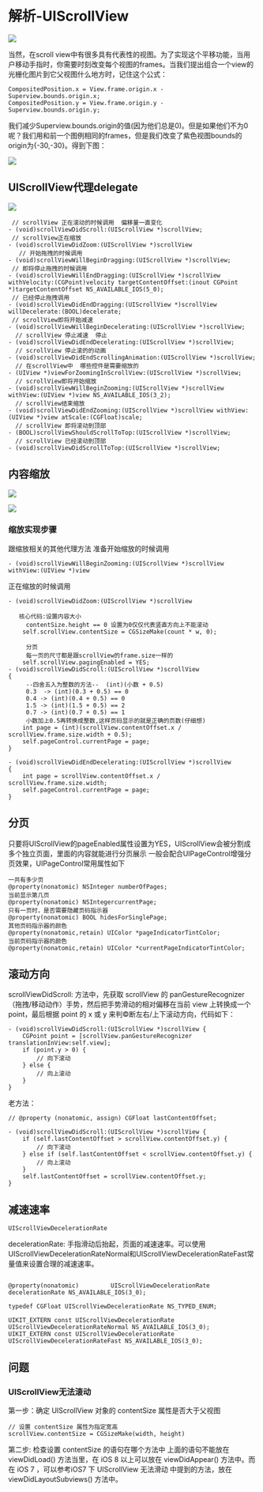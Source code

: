 # 解析-UIScrollView

![](https://pic-mike.oss-cn-hongkong.aliyuncs.com/Blog/20190201204029.png)

当然，在scroll view中有很多具有代表性的视图。为了实现这个平移功能，当用户移动手指时，你需要时刻改变每个视图的frames。当我们提出组合一个view的光栅化图片到它父视图什么地方时，记住这个公式：

```objc
CompositedPosition.x = View.frame.origin.x - Superview.bounds.origin.x;
CompositedPosition.y = View.frame.origin.y - Superview.bounds.origin.y; 
```

我们减少Superview.bounds.origin的值(因为他们总是0)。但是如果他们不为0呢？我们用和前一个图例相同的frames，但是我们改变了紫色视图bounds的origin为{-30,-30}。得到下图：

![](https://pic-mike.oss-cn-hongkong.aliyuncs.com/Blog/20190201204111.png)


## UIScrollView代理delegate

![](https://pic-mike.oss-cn-hongkong.aliyuncs.com/Blog/20190202113101.png)


```objc
 // scrollView 正在滚动的时候调用  偏移量一直变化
- (void)scrollViewDidScroll:(UIScrollView *)scrollView;
 // scrollView正在缩放
- (void)scrollViewDidZoom:(UIScrollView *)scrollView
   // 开始拖拽的时候调用
- (void)scrollViewWillBeginDragging:(UIScrollView *)scrollView;
 // 即将停止拖拽的时候调用
- (void)scrollViewWillEndDragging:(UIScrollView *)scrollView withVelocity:(CGPoint)velocity targetContentOffset:(inout CGPoint *)targetContentOffset NS_AVAILABLE_IOS(5_0);
 // 已经停止拖拽调用
- (void)scrollViewDidEndDragging:(UIScrollView *)scrollView willDecelerate:(BOOL)decelerate;
 // scrollView即将开始减速
- (void)scrollViewWillBeginDecelerating:(UIScrollView *)scrollView;
  // scrollView 停止减速  停止
- (void)scrollViewDidEndDecelerating:(UIScrollView *)scrollView;
  // scrollView 停止滚的的动画
- (void)scrollViewDidEndScrollingAnimation:(UIScrollView *)scrollView;
  // 在scrollView中  哪些控件是需要缩放的
- (UIView *)viewForZoomingInScrollView:(UIScrollView *)scrollView;
  // scrollView即将开始缩放
- (void)scrollViewWillBeginZooming:(UIScrollView *)scrollView withView:(UIView *)view NS_AVAILABLE_IOS(3_2);
  // scrollView结束缩放
- (void)scrollViewDidEndZooming:(UIScrollView *)scrollView withView:(UIView *)view atScale:(CGFloat)scale;
  // scrollView 即将滚动到顶部
- (BOOL)scrollViewShouldScrollToTop:(UIScrollView *)scrollView;
  // scrollView 已经滚动到顶部
- (void)scrollViewDidScrollToTop:(UIScrollView *)scrollView;
```


## 内容缩放

![](https://pic-mike.oss-cn-hongkong.aliyuncs.com/Blog/20190202113441.png)

![](https://pic-mike.oss-cn-hongkong.aliyuncs.com/Blog/20190202113505.png)

### 缩放实现步骤


跟缩放相关的其他代理方法
准备开始缩放的时候调用 

```objc
- (void)scrollViewWillBeginZooming:(UIScrollView *)scrollView withView:(UIView *)view
``` 
正在缩放的时候调用
```objc
- (void)scrollViewDidZoom:(UIScrollView *)scrollView
 
   核心代码:设置内容大小
     contentSize.height == 0 设置为0仅仅代表竖直方向上不能滚动
    self.scrollView.contentSize = CGSizeMake(count * w, 0);
    
     分页
     每一页的尺寸都是跟scrollView的frame.size一样的
    self.scrollView.pagingEnabled = YES; 
- (void)scrollViewDidScroll:(UIScrollView *)scrollView
{
     --四舍五入为整数的方法--  (int)(小数 + 0.5)
     0.3  -> (int)(0.3 + 0.5) == 0
     0.4 -> (int)(0.4 + 0.5) == 0
     1.5 -> (int)(1.5 + 0.5) == 2
     0.7 -> (int)(0.7 + 0.5) == 1
     小数加上0.5再转换成整数,这样页码显示的就是正确的页数(仔细想)
    int page = (int)(scrollView.contentOffset.x / scrollView.frame.size.width + 0.5);
    self.pageControl.currentPage = page;
}
 
- (void)scrollViewDidEndDecelerating:(UIScrollView *)scrollView
{
    int page = scrollView.contentOffset.x / scrollView.frame.size.width;
    self.pageControl.currentPage = page;
}
``` 

## 分页


只要将UIScrollView的pageEnabled属性设置为YES，UIScrollView会被分割成多个独立页面，里面的内容就能进行分页展示
一般会配合UIPageControl增强分页效果，UIPageControl常用属性如下 
 
 ```objc
一共有多少页
@property(nonatomic) NSInteger numberOfPages;
当前显示第几页
@property(nonatomic) NSIntegercurrentPage; 
只有一页时，是否需要隐藏页码指示器
@property(nonatomic) BOOL hidesForSinglePage; 
其他页码指示器的颜色
@property(nonatomic,retain) UIColor *pageIndicatorTintColor;
当前页码指示器的颜色
@property(nonatomic,retain) UIColor *currentPageIndicatorTintColor;
```

## 滚动方向

scrollViewDidScroll: 方法中，先获取 scrollView 的 panGestureRecognizer（拖拽/移动动作）手势，然后把手势滑动的相对偏移在当前 view 上转换成一个 point，最后根据 point 的 x 或 y 来判©断左右/上下滚动方向，代码如下：

```objc
- (void)scrollViewDidScroll:(UIScrollView *)scrollView {
    CGPoint point = [scrollView.panGestureRecognizer translationInView:self.view];
    if (point.y > 0) {
        // 向下滚动
    } else {
        // 向上滚动
    }
}
```
老方法：

```objc
// @property (nonatomic, assign) CGFloat lastContentOffset;

- (void)scrollViewDidScroll:(UIScrollView *)scrollView {
    if (self.lastContentOffset > scrollView.contentOffset.y) {
        // 向下滚动
    } else if (self.lastContentOffset < scrollView.contentOffset.y) {
        // 向上滚动
    }
    self.lastContentOffset = scrollView.contentOffset.y;
}
```



## 减速速率

`UIScrollViewDecelerationRate`

decelerationRate: 手指滑动后抬起，页面的减速速率。可以使用UIScrollViewDecelerationRateNormal和UIScrollViewDecelerationRateFast常量值来设置合理的减速速率。

```objc

@property(nonatomic)         UIScrollViewDecelerationRate decelerationRate NS_AVAILABLE_IOS(3_0);

typedef CGFloat UIScrollViewDecelerationRate NS_TYPED_ENUM;

UIKIT_EXTERN const UIScrollViewDecelerationRate UIScrollViewDecelerationRateNormal NS_AVAILABLE_IOS(3_0);
UIKIT_EXTERN const UIScrollViewDecelerationRate UIScrollViewDecelerationRateFast NS_AVAILABLE_IOS(3_0);
```



## 问题

### UIScrollView无法滚动

第一步：确定 UIScrollView 对象的 contentSize 属性是否大于父视图

```objc
// 设置 contentSize 属性为指定宽高
scrollView.contentSize = CGSizeMake(width, height)

```

第二步: 检查设置 contentSize 的语句在哪个方法中
上面的语句不能放在 viewDidLoad() 方法当里，在 iOS 8 以上可以放在 viewDidAppear() 方法中。而在 iOS 7 ，可以参考iOS7 下 UIScrollView 无法滑动 中提到的方法，放在 viewDidLayoutSubviews() 方法中。


